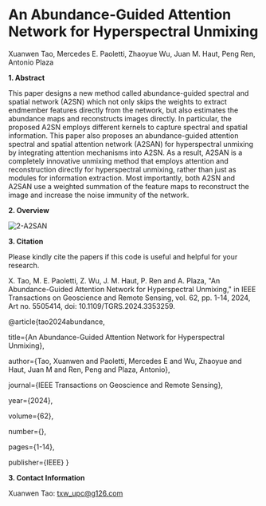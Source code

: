 # An Abundance-Guided Attention Network for Hyperspectral Unmixing
Xuanwen Tao, Mercedes E. Paoletti, Zhaoyue Wu, Juan M. Haut, Peng Ren, Antonio Plaza

**1. Abstract**

This paper designs a new method called abundance-guided spectral and spatial network (A2SN) which not only skips the weights to extract endmember features directly from the network, but also estimates the abundance maps and reconstructs images directly. In particular, the proposed A2SN employs different kernels to capture spectral and spatial information. This paper also proposes an abundance-guided attention spectral and spatial attention network (A2SAN) for hyperspectral unmixing by integrating attention mechanisms into A2SN. As a result, A2SAN is a completely innovative unmixing method that employs attention and reconstruction directly for hyperspectral unmixing, rather than just as modules for information extraction. Most importantly, both A2SN and A2SAN use a weighted summation of the feature maps to reconstruct the image and increase the noise immunity of the network.

**2. Overview**

![2-A2SAN](https://github.com/xuanwentao/Images/blob/main/A2SAN.png)


**3. Citation**

Please kindly cite the papers if this code is useful and helpful for your research.

X. Tao, M. E. Paoletti, Z. Wu, J. M. Haut, P. Ren and A. Plaza, "An Abundance-Guided Attention Network for Hyperspectral Unmixing," in IEEE Transactions on Geoscience and Remote Sensing, vol. 62, pp. 1-14, 2024, Art no. 5505414, doi: 10.1109/TGRS.2024.3353259.

@article{tao2024abundance,

  title={An Abundance-Guided Attention Network for Hyperspectral Unmixing},
  
  author={Tao, Xuanwen and Paoletti, Mercedes E and Wu, Zhaoyue and Haut, Juan M and Ren, Peng and Plaza, Antonio},
  
  journal={IEEE Transactions on Geoscience and Remote Sensing},
  
  year={2024},
  
  volume={62},
  
  number={},
  
  pages={1-14},
  
  publisher={IEEE}
}

**3. Contact Information**

Xuanwen Tao: txw_upc@g126.com<br> 
